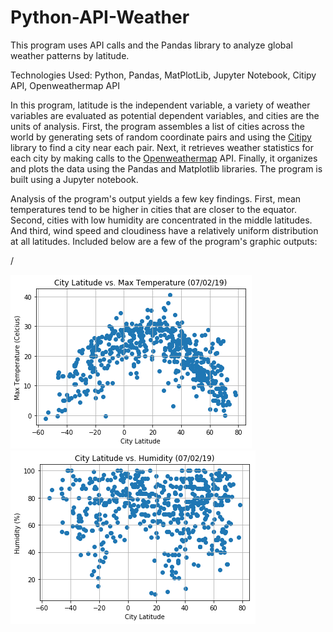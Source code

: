 # Python-API-Weather
This program uses API calls and the Pandas library to analyze global weather patterns by latitude.

Technologies Used: Python, Pandas, MatPlotLib, Jupyter Notebook, Citipy API, Openweathermap API

In this program, latitude is the independent variable, a variety of weather variables are evaluated as potential dependent variables, and cities are the units of analysis. First, the program assembles a list of cities across the world by generating sets of random coordinate pairs and using the [Citipy](https://pypi.org/project/citipy/) library to find a city near each pair. Next, it retrieves weather statistics for each city by making calls to the [Openweathermap](https://openweathermap.org/api) API. Finally, it organizes and plots the data using the Pandas and Matplotlib libraries. The program is built using a Jupyter notebook.

Analysis of the program's output yields a few key findings. First, mean temperatures tend to be higher in cities that are closer to the equator. Second, cities with low humidity are concentrated in the middle latitudes. And third, wind speed and cloudiness have a relatively uniform distribution at all latitudes. Included below are a few of the program's graphic outputs:

/

![Image of Temperature Graph Code](images/Lat_Temp_Graph.png)![Image of Humidity Graph Code](images/Lat_Hum_Graph.png)
